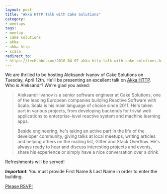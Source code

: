 ```yaml
---
layout: post
title: "Akka HTTP Talk with Cake Solutions"
category:
- meetups
tags:
- meetup
- cake solutions
- akka
- akka http
- scala
redirect_to:
- https://tech.hbc.com/2016-04-07-akka-http-talk-with-cake-solutions.html
---
```


We are thrilled to be hosting Aleksandr Ivanov of Cake Solutions on Tuesday, April 12th. He'll be presenting an excellent talk on [Akka HTTP](http://doc.akka.io/docs/akka/2.4.3/scala/http/index.html). Who is Aleksandr? We're glad you asked:

> Aleksandr Ivanov is a senior software engineer at Cake Solutions, one of the leading European companies building Reactive Software with Scala.  Scala is his main language of choice since 2011. He's taken part in various projects, from developing backends for trivial web applications to enterprise-level reactive system and machine learning apps.
>
> Beside engineering, he's taking an active part in the life of the developer community, giving talks at local meetups, writing articles and helping others on the mailing list, Gitter and Stack Overflow. He's always ready to hear and discuss interesting projects and events, share his experience or simply have a nice conversation over a drink.

Refreshments will be served!

_**Important**_: You must provide First Name & Last Name in order to enter the building.

[Please RSVP!](http://www.meetup.com/New-York-Scala-University/events/229553058/)
